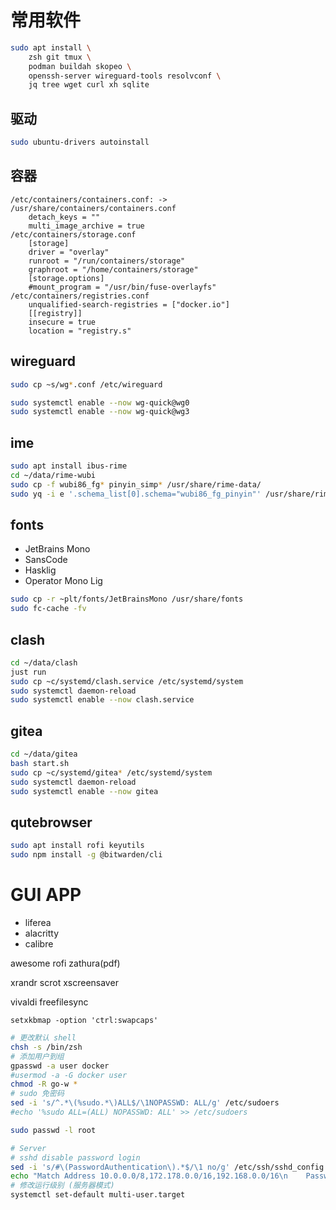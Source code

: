 # 常用软件
```bash
sudo apt install \
    zsh git tmux \
    podman buildah skopeo \
    openssh-server wireguard-tools resolvconf \
    jq tree wget curl xh sqlite
```
## 驱动
```bash
sudo ubuntu-drivers autoinstall
```

## 容器
```
/etc/containers/containers.conf: -> /usr/share/containers/containers.conf
    detach_keys = ""
    multi_image_archive = true
/etc/containers/storage.conf
    [storage]
    driver = "overlay"
    runroot = "/run/containers/storage"
    graphroot = "/home/containers/storage"
    [storage.options]
    #mount_program = "/usr/bin/fuse-overlayfs"
/etc/containers/registries.conf
    unqualified-search-registries = ["docker.io"]
    [[registry]]
    insecure = true
    location = "registry.s"
```

## wireguard
```bash
sudo cp ~s/wg*.conf /etc/wireguard

sudo systemctl enable --now wg-quick@wg0
sudo systemctl enable --now wg-quick@wg3
```

## ime
```bash
sudo apt install ibus-rime
cd ~/data/rime-wubi
sudo cp -f wubi86_fg* pinyin_simp* /usr/share/rime-data/
sudo yq -i e '.schema_list[0].schema="wubi86_fg_pinyin"' /usr/share/rime-data/default.yaml
```

## fonts
  - JetBrains Mono
  - SansCode
  - Hasklig
  - Operator Mono Lig

```bash
sudo cp -r ~plt/fonts/JetBrainsMono /usr/share/fonts
sudo fc-cache -fv
```

## clash
```bash
cd ~/data/clash
just run
sudo cp ~c/systemd/clash.service /etc/systemd/system
sudo systemctl daemon-reload
sudo systemctl enable --now clash.service
```

## gitea
```bash
cd ~/data/gitea
bash start.sh
sudo cp ~c/systemd/gitea* /etc/systemd/system
sudo systemctl daemon-reload
sudo systemctl enable --now gitea
```

## qutebrowser
```bash
sudo apt install rofi keyutils
sudo npm install -g @bitwarden/cli
```

# GUI APP
- liferea
- alacritty
- calibre

awesome rofi
zathura(pdf)

xrandr scrot xscreensaver

vivaldi freefilesync

`setxkbmap -option 'ctrl:swapcaps'`



```bash
# 更改默认 shell
chsh -s /bin/zsh
# 添加用户到组
gpasswd -a user docker
#usermod -a -G docker user
chmod -R go-w *
# sudo 免密码
sed -i 's/^.*\(%sudo.*\)ALL$/\1NOPASSWD: ALL/g' /etc/sudoers
#echo '%sudo ALL=(ALL) NOPASSWD: ALL' >> /etc/sudoers

sudo passwd -l root

# Server
# sshd disable password login
sed -i 's/#\(PasswordAuthentication\).*$/\1 no/g' /etc/ssh/sshd_config
echo "Match Address 10.0.0.0/8,172.178.0.0/16,192.168.0.0/16\n    PasswordAuthentication yes" >> /etc/ssh/sshd_config
# 修改运行级别 (服务器模式)
systemctl set-default multi-user.target
```
